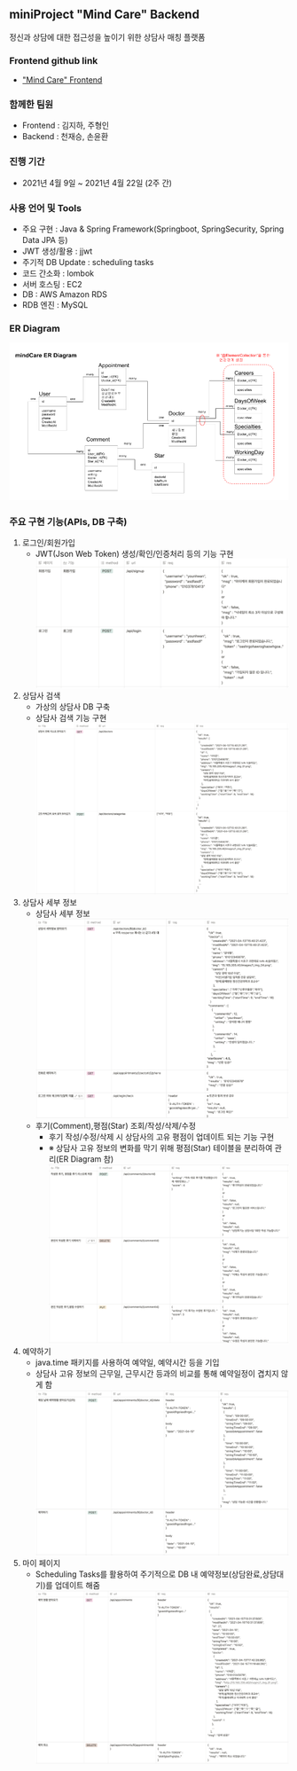 ## miniProject "Mind Care" Backend
정신과 상담에 대한 접근성을 높이기 위한 상담사 매칭 플랫폼

### 
### Frontend github link
- ["Mind Care" Frontend](https://github.com/kim-jiha95/mindcare)

### 함께한 팀원
- Frontend : 김지하, 주형인
- Backend : 천재승, 손윤환

### 진행 기간
- 2021년 4월 9일 ~ 2021년 4월 22일 (2주 간) 

### 사용 언어 및 Tools
- 주요 구현 : Java & Spring Framework(Springboot, SpringSecurity, Spring Data JPA 등) 
- JWT 생성/활용 : jjwt
- 주기적 DB Update : scheduling tasks
- 코드 간소화 : lombok
- 서버 호스팅 : EC2
- DB : AWS Amazon RDS
- RDB 엔진 : MySQL

### ER Diagram
![ERDiagram](src/image/ERDiagram.png)

### 주요 구현 기능(APIs, DB 구축)
1. 로그인/회원가입 
   - JWT(Json Web Token) 생성/확인/인증처리 등의 기능 구현
     ![로그인회원가입](src/image/로그인회원가입.png)  
2. 상담사 검색
   - 가상의 상담사 DB 구축
   - 상담사 검색 기능 구현 
   ![상담사검색](src/image/상담사검색.png)  
3. 상담사 세부 정보  
   - 상담사 세부 정보  
     ![상담사세부정보](src/image/상담사세부정보.png)
   - 후기(Comment),평점(Star) 조회/작성/삭제/수정
     - 후기 작성/수정/삭제 시 상담사의 고유 평점이 업데이트 되는 기능 구현 
     - ※ 상담사 고유 정보의 변화를 막기 위해 평점(Star) 테이블을 분리하여 관리(ER Diagram 참)
     ![상담사후기](src/image/상담사후기.png)
4. 예약하기
   - java.time 패키지를 사용하여 예약일, 예약시간 등을 기입
   - 상담사 고유 정보의 근무일, 근무시간 등과의 비교를 통해 예약일정이 겹치지 않게 함
   ![예약하기](src/image/예약하기.png)
5. 마이 페이지
   - Scheduling Tasks를 활용하여 주기적으로 DB 내 예약정보(상담완료,상담대기)를 업데이트 해줌
   ![마이페이지](src/image/마이페이지.png)
